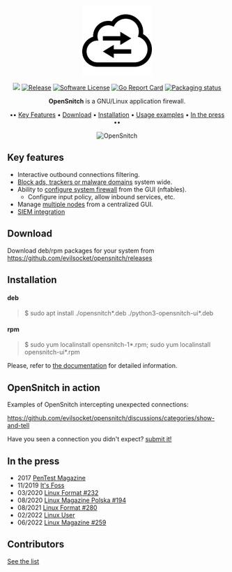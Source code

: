 <p align="center">
  <img alt="opensnitch" src="https://raw.githubusercontent.com/evilsocket/opensnitch/master/ui/opensnitch/res/icon.png" height="160" />
  <p align="center">
    <img src="https://github.com/evilsocket/opensnitch/workflows/Build%20status/badge.svg" />
    <a href="https://github.com/evilsocket/opensnitch/releases/latest"><img alt="Release" src="https://img.shields.io/github/release/evilsocket/opensnitch.svg?style=flat-square"></a>
    <a href="https://github.com/evilsocket/opensnitch/blob/master/LICENSE.md"><img alt="Software License" src="https://img.shields.io/badge/license-GPL3-brightgreen.svg?style=flat-square"></a>
    <a href="https://goreportcard.com/report/github.com/evilsocket/opensnitch/daemon"><img alt="Go Report Card" src="https://goreportcard.com/badge/github.com/evilsocket/opensnitch/daemon?style=flat-square"></a>
    <a href="https://repology.org/project/opensnitch/versions"><img src="https://repology.org/badge/tiny-repos/opensnitch.svg" alt="Packaging status"></a>
  </p>
</p>

<p align="center"><strong>OpenSnitch</strong> is a GNU/Linux application firewall.</p>

<p align="center">•• <a href="#key-features">Key Features</a> • <a href="#download">Download</a> • <a href="#installation">Installation</a> • <a href="#opensnitch-in-action">Usage examples</a> • <a href="#in-the-press">In the press</a> ••</p>

<p align="center">
  <img src="https://user-images.githubusercontent.com/2742953/85205382-6ba9cb00-b31b-11ea-8e9a-bd4b8b05a236.png" alt="OpenSnitch"/>
</p>

## Key features
 * Interactive outbound connections filtering.
 * [Block ads, trackers or malware domains](https://github.com/evilsocket/opensnitch/wiki/block-lists) system wide.
 * Ability to [configure system firewall](https://github.com/evilsocket/opensnitch/wiki/System-rules) from the GUI (nftables).
   - Configure input policy, allow inbound services, etc.
 * Manage [multiple nodes](https://github.com/evilsocket/opensnitch/wiki/Nodes) from a centralized GUI.
 * [SIEM integration](https://github.com/evilsocket/opensnitch/wiki/SIEM-integration)

## Download

Download deb/rpm packages for your system from https://github.com/evilsocket/opensnitch/releases

## Installation

#### deb
> $ sudo apt install ./opensnitch*.deb ./python3-opensnitch-ui*.deb

#### rpm
> $ sudo yum localinstall opensnitch-1*.rpm; sudo yum localinstall opensnitch-ui*.rpm 

Please, refer to [the documentation](https://github.com/evilsocket/opensnitch/wiki/Installation) for detailed information.

## OpenSnitch in action

Examples of OpenSnitch intercepting unexpected connections:

https://github.com/evilsocket/opensnitch/discussions/categories/show-and-tell

Have you seen a connection you didn't expect? [submit it!](https://github.com/evilsocket/opensnitch/discussions/new?category=show-and-tell)

## In the press

- 2017 [PenTest Magazine](https://twitter.com/pentestmag/status/857321886807605248)
- 11/2019 [It's Foss](https://itsfoss.com/opensnitch-firewall-linux/)
- 03/2020 [Linux Format #232](https://www.linux-magazine.com/Issues/2020/232/Firewalld-and-OpenSnitch)
- 08/2020 [Linux Magazine Polska #194](https://linux-magazine.pl/archiwum/wydanie/387)
- 08/2021 [Linux Format #280](https://github.com/evilsocket/opensnitch/discussions/631)
- 02/2022 [Linux User](https://www.linux-community.de/magazine/linuxuser/2022/03/)
- 06/2022 [Linux Magazine #259](https://www.linux-magazine.com/Issues/2022/259/OpenSnitch)

## Contributors

[See the list](https://github.com/evilsocket/opensnitch/graphs/contributors)
